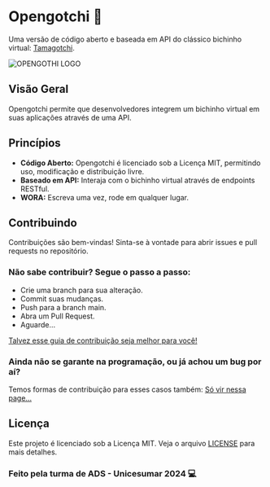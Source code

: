 # Opengotchi 👾
Uma versão de código aberto e baseada em API do clássico bichinho virtual: [Tamagotchi](https://pt.wikipedia.org/wiki/Tamagotchi).

![OPENGOTHI LOGO](https://github.com/Navelogic/Opengotchi/assets/93350805/bcc11acf-9a49-4b90-ab16-edd86819bc8f)


## Visão Geral
Opengotchi permite que desenvolvedores integrem um bichinho virtual em suas aplicações através de uma API.

## Princípios
- **Código Aberto:** Opengotchi é licenciado sob a Licença MIT, permitindo uso, modificação e distribuição livre.
- **Baseado em API:** Interaja com o bichinho virtual através de endpoints RESTful.
- **WORA:** Escreva uma vez, rode em qualquer lugar.

## Contribuindo
Contribuições são bem-vindas! Sinta-se à vontade para abrir issues e pull requests no repositório.

### Não sabe contribuir? Segue o passo a passo:
- Crie uma branch para sua alteração.
- Commit suas mudanças.
- Push para a branch main.
- Abra um Pull Request.
- Aguarde...

[Talvez esse guia de contribuição seja melhor para você!](https://github.com/Navelogic/Opengotchi/blob/main/CONTRIBUTING.md)

### Ainda não se garante na programação, ou já achou um bug por aí?
Temos formas de contribuição para esses casos também: [Só vir nessa page...](https://github.com/Navelogic/Opengotchi/issues/new/choose)

## Licença
Este projeto é licenciado sob a Licença MIT. Veja o arquivo [LICENSE](https://github.com/Navelogic/Opengotchi/blob/main/LICENSE) para mais detalhes.

### Feito pela turma de ADS - Unicesumar 2024 💻
